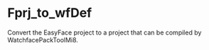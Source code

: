 # Fprj_to_wfDef
Convert the EasyFace project to a project that can be compiled by WatchfacePackToolMi8.
